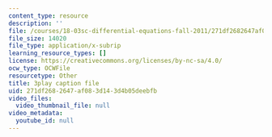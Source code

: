 ```yaml
---
content_type: resource
description: ''
file: /courses/18-03sc-differential-equations-fall-2011/271df2682647af083d143d4b05deebfb_pUFSXhoazY8.srt
file_size: 14020
file_type: application/x-subrip
learning_resource_types: []
license: https://creativecommons.org/licenses/by-nc-sa/4.0/
ocw_type: OCWFile
resourcetype: Other
title: 3play caption file
uid: 271df268-2647-af08-3d14-3d4b05deebfb
video_files:
  video_thumbnail_file: null
video_metadata:
  youtube_id: null
---
```

